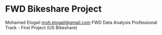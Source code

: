 # FWD Bikeshare Project
Mohamed Elogail <moh.elogail@gmail.com> FWD Data Analysis Professional Track - First Project
(US Bikeshare)